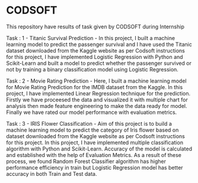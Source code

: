 # CODSOFT
This repository have results of task given by CODSOFT during Internship

Task : 1 - Titanic Survival Prediction - In this project, I built a machine learning model to predict the passenger survival and I have used the Titanic dataset downloaded from the Kaggle website as per Codsoft instructions for this project, I have implemented Logistic Regression with Python and Scikit-Learn and built a model to predict whether the passenger survived or not by training a binary classification model using Logistic Regression.

Task : 2 - Movie Rating Prediction - Here, I built a machine learning model for Movie Rating Prediction for the IMDB dataset from the Kaggle. In this project, I have implemented Linear Regression technique for the prediction. Firstly we have proceesed the data and visualized it with multiple chart for analysis then made feature engineering to make the data ready for model. Finally we have rated our model performance with evaluation metrics.  

Task : 3 - IRIS Flower Classification - Aim of this project is to build a machine learning model to predict the category of Iris flower based on dataset downloaded from the Kaggle website as per Codsoft instructions for this project.  In this project, I have implemented multiple classification algorithm with Python and Scikit-Learn. Accuracy of the model is calculated and established with the help of Evaluation Metrics. As a result of these process, we found Random Forest Classifier algorithm has higher performance efficiency in train but Logistic Regression model has better accuracy in both Train and Test data.
